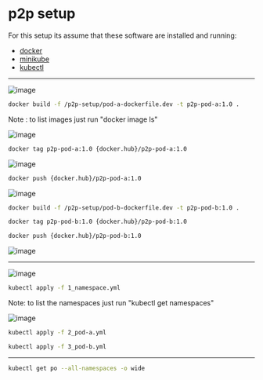 # p2p setup

For this setup its assume that these software are installed and running:
<ul>
  <li><a href="https://docs.docker.com/engine/install/ubuntu/" target="_blank">docker</a></li>
  <li><a href="https://minikube.sigs.k8s.io/docs/start/" target="_blank">minikube</a></li>
  <li><a href="https://kubernetes.io/docs/tasks/tools/install-kubectl-linux/" target="_blank">kubectl</a></li>
</ul>

<hr>

![image](https://user-images.githubusercontent.com/76512851/214598654-10fe08b3-0297-4122-a26f-d12c894f7491.png)

```bash
docker build -f /p2p-setup/pod-a-dockerfile.dev -t p2p-pod-a:1.0 .
```
Note : to list images just run "docker image ls"

![image](https://user-images.githubusercontent.com/76512851/214587480-350a7121-ea38-4603-8923-17caf8b91683.png)

```bash
docker tag p2p-pod-a:1.0 {docker.hub}/p2p-pod-a:1.0
```
![image](https://user-images.githubusercontent.com/76512851/214598064-5c73f619-9dfe-412f-8622-3ec136fd8a9f.png)

```bash
docker push {docker.hub}/p2p-pod-a:1.0
```

![image](https://user-images.githubusercontent.com/76512851/214589087-f62ee2b0-d66c-4f52-9001-a417094935fe.png)


```bash
docker build -f /p2p-setup/pod-b-dockerfile.dev -t p2p-pod-b:1.0 .
```

```bash
docker tag p2p-pod-b:1.0 {docker.hub}/p2p-pod-b:1.0
```

```bash
docker push {docker.hub}/p2p-pod-b:1.0
```

![image](https://user-images.githubusercontent.com/76512851/214597726-33990b1c-45d7-4d7b-ba21-30b5cac7f17a.png)

<hr>

![image](https://user-images.githubusercontent.com/76512851/214600031-fd6627f0-f848-461a-9555-6f0b113a3bb8.png)

```bash
kubectl apply -f 1_namespace.yml
```
Note: to list the namespaces just run "kubectl get namespaces"

![image](https://user-images.githubusercontent.com/76512851/214600792-700afd92-3553-4f1d-a3fe-cebd304d89b2.png)


```bash
kubectl apply -f 2_pod-a.yml
```

```bash
kubectl apply -f 3_pod-b.yml
```

<hr>

```bash
kubectl get po --all-namespaces -o wide
```
